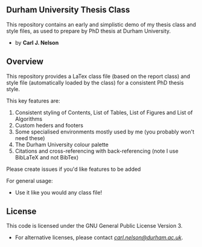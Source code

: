 ## Durham University Thesis Class
This repository contains an early and simplistic demo of my thesis class and style files, as used to prepare by PhD thesis at Durham University.

- by **Carl J. Nelson**

## Overview
This repository provides a LaTex class file (based on the report class) and style file (automatically loaded by the class) for a consistent PhD thesis style.

This key features are:
1. Consistent styling of Contents, List of Tables, List of Figures and List of Algorithms
2. Custom heders and footers
3. Some specialised environments mostly used by me (you probably won't need these)
4. The Durham University colour palette
5. Citations and cross-referencing with back-referencing (note I use BibLaTeX and not BibTex)

Please create issues if you'd like features to be added

For general usage:
- Use it like you would any class file!

## License
This code is licensed under the GNU General Public License Version 3.
- For alternative licenses, please contact *carl.nelson@durham.ac.uk*.
